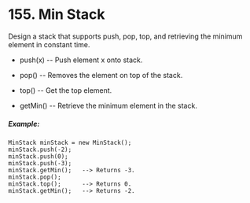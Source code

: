# 155. Min Stack
Design a stack that supports push, pop, top, and retrieving the minimum element in constant time.

* push(x) -- Push element x onto stack.

* pop() -- Removes the element on top of the stack.

* top() -- Get the top element.

* getMin() -- Retrieve the minimum element in the stack.

##### Example:
```
MinStack minStack = new MinStack();
minStack.push(-2);
minStack.push(0);
minStack.push(-3);
minStack.getMin();   --> Returns -3.
minStack.pop();
minStack.top();      --> Returns 0.
minStack.getMin();   --> Returns -2.
```